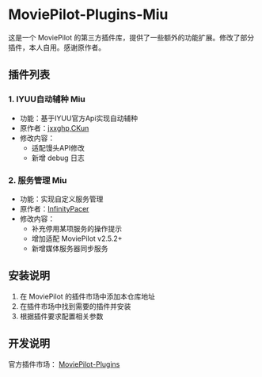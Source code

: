 # MoviePilot-Plugins-Miu

这是一个 MoviePilot 的第三方插件库，提供了一些额外的功能扩展。修改了部分插件，本人自用。感谢原作者。

## 插件列表

### 1. IYUU自动辅种 Miu
- 功能：基于IYUU官方Api实现自动辅种
- 原作者：[jxxghp,CKun](https://github.com/jxxghp/MoviePilot-Plugins)
- 修改内容：
  - 适配馒头API修改
  - 新增 debug 日志

### 2. 服务管理 Miu
- 功能：实现自定义服务管理
- 原作者：[InfinityPacer](https://github.com/jxxghp/MoviePilot-Plugins)
- 修改内容：
  - 补充停用某项服务的操作提示
  - 增加适配 MoviePilot v2.5.2+
  - 新增媒体服务器同步服务

## 安装说明

1. 在 MoviePilot 的插件市场中添加本仓库地址
2. 在插件市场中找到需要的插件并安装
3. 根据插件要求配置相关参数


## 开发说明

官方插件市场： [MoviePilot-Plugins](https://github.com/jxxghp/MoviePilot-Plugins) 